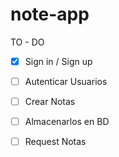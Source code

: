 # note-app

TO - DO

- [x] Sign in / Sign up

- [ ] Autenticar Usuarios

- [ ] Crear Notas

- [ ] Almacenarlos en BD

- [ ] Request Notas
